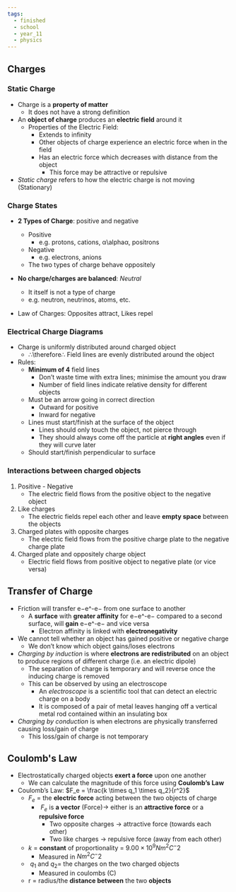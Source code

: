 ```yaml
---
tags:
  - finished
  - school
  - year_11
  - physics
---
```

## Charges
### Static Charge
- Charge is a **property of matter**
    - It does not have a strong definition
- An **object of charge** produces an **electric field** around it
    - Properties of the Electric Field:
        - Extends to infinity
        - Other objects of charge experience an electric force when in the field
        - Has an electric force which decreases with distance from the object
            - This force may be attractive or repulsive
- _Static charge_ refers to how the electric charge is not moving (Stationary)
### Charge States
- **2 Types of Charge**: positive and negative
    - Positive
        - e.g. protons, cations, α\alphaα, positrons
    - Negative
        - e.g. electrons, anions
    - The two types of charge behave oppositely
- **No charge/charges are balanced**: _Neutral_
    - It itself is not a type of charge
    - e.g. neutron, neutrinos, atoms, etc.


- Law of Charges: Opposites attract, Likes repel

### Electrical Charge Diagrams
- Charge is uniformly distributed around charged object
    - ∴\therefore∴ Field lines are evenly distributed around the object
- Rules:
    - **Minimum of 4** field lines
        - Don’t waste time with extra lines; minimise the amount you draw
        - Number of field lines indicate relative density for different objects
    - Must be an arrow going in correct direction
        - Outward for positive
        - Inward for negative
    - Lines must start/finish at the surface of the object
        - Lines should only touch the object, not pierce through
        - They should always come off the particle at **right angles** even if they will curve later
    - Should start/finish perpendicular to surface
### Interactions between charged objects
1. Positive - Negative
	- The electric field flows from the positive object to the negative object
2.  Like charges
	- The electric fields repel each other and leave **empty space** between the objects
3. Charged plates with opposite charges
	- The electric field flows from the positive charge plate to the negative charge plate
4. Charged plate and oppositely charge object
	- Electric field flows from positive object to negative plate (or vice versa)
## Transfer of Charge
- Friction will transfer e−e^-e− from one surface to another
    - A **surface** with **greater affinity** for e−e^-e− compared to a second surface, will **gain** e−e^-e− and vice versa
        - Electron affinity is linked with **electronegativity**
- We cannot tell whether an object has gained positive or negative charge
    - We don’t know which object gains/loses electrons
- _Charging by induction_ is where **electrons are redistributed** on an object to produce regions of different charge (i.e. an electric dipole)
    - The separation of charge is temporary and will reverse once the inducing charge is removed
    - This can be observed by using an electroscope
        - An _electroscope_ is a scientific tool that can detect an electric charge on a body
        - It is composed of a pair of metal leaves hanging off a vertical metal rod contained within an insulating box
- _Charging by conduction_ is when electrons are physically transferred causing loss/gain of charge
    - This loss/gain of charge is not temporary

## Coulomb's Law

- Electrostatically charged objects **exert a force** upon one another
    - We can calculate the magnitude of this force using **Coulomb’s Law**
- Coulomb’s Law: $F_e = \frac{k \times q_1 \times q_2}{r^2}$  
    - $F_e$ = the **electric force** acting between the two objects of charge
        - ​ $F_e$ is **a vector** (Force)→ either is an **attractive force** or a **repulsive force**
            - Two opposite charges → attractive force (towards each other)
            - Two like charges → repulsive force (away from each other)
    -  $k$ = **constant** of proportionality = $9.00 \times 10^9 N m^2 C^-2$ 
        - Measured in $N m^2  C^-2$ 
    - ​ $q_1$ and $q_2$= the charges on the two charged objects
        - Measured in coulombs (C)
    - r = radius/the **distance between** the two **objects**